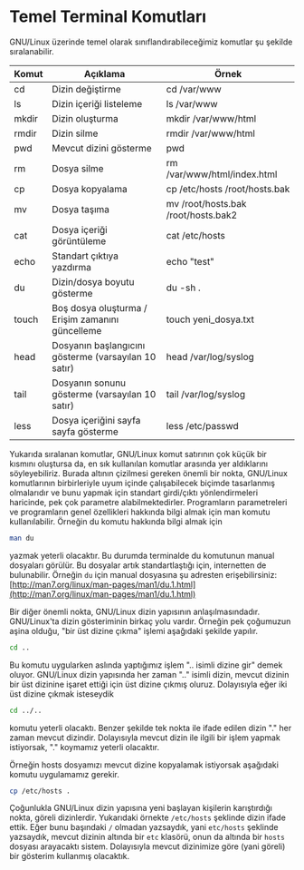 # Temel Terminal Komutları

GNU/Linux üzerinde temel olarak sınıflandırabileceğimiz komutlar şu şekilde sıralanabilir.

| Komut | Açıklama | Örnek |
| --- | --- | --- |
| cd | Dizin değiştirme | cd /var/www |
| ls | Dizin içeriği listeleme | ls /var/www |
| mkdir | Dizin oluşturma | mkdir /var/www/html |
| rmdir | Dizin silme | rmdir /var/www/html |
| pwd | Mevcut dizini gösterme | pwd |
| rm | Dosya silme | rm /var/www/html/index.html |
| cp | Dosya kopyalama | cp /etc/hosts /root/hosts.bak |
| mv | Dosya taşıma | mv /root/hosts.bak /root/hosts.bak2 |
| cat | Dosya içeriği görüntüleme | cat /etc/hosts |
| echo | Standart çıktıya yazdırma | echo "test" |
| du | Dizin/dosya boyutu gösterme | du -sh . |
| touch | Boş dosya oluşturma / Erişim zamanını güncelleme | touch yeni_dosya.txt |
| head | Dosyanın başlangıcını gösterme (varsayılan 10 satır) | head /var/log/syslog |
| tail | Dosyanın sonunu gösterme (varsayılan 10 satır) | tail /var/log/syslog |
| less | Dosya içeriğini sayfa sayfa gösterme | less /etc/passwd |

Yukarıda sıralanan komutlar, GNU/Linux komut satırının çok küçük bir kısmını oluştursa da, en sık kullanılan komutlar arasında yer aldıklarını söyleyebiliriz. Burada altının çizilmesi gereken önemli bir nokta, GNU/Linux komutlarının birbirleriyle uyum içinde çalışabilecek biçimde tasarlanmış olmalarıdır ve bunu yapmak için standart girdi/çıktı yönlendirmeleri haricinde, pek çok parametre alabilmektedirler. Programların parametreleri ve programların genel özellikleri hakkında bilgi almak için man komutu kullanılabilir. Örneğin du komutu hakkında bilgi almak için

```bash
man du
```

yazmak yeterli olacaktır. Bu durumda terminalde du komutunun manual dosyaları görülür. Bu dosyalar artık standartlaştığı için, internetten de bulunabilir. Örneğin `du` için manual dosyasına şu adresten erişebilirsiniz: [http://man7.org/linux/man-pages/man1/du.1.html](http://man7.org/linux/man-pages/man1/du.1.html)

Bir diğer önemli nokta, GNU/Linux dizin yapısının anlaşılmasındadır. GNU/Linux'ta dizin gösteriminin birkaç yolu vardır. Örneğin pek çoğumuzun aşina olduğu, "bir üst dizine çıkma" işlemi aşağıdaki şekilde yapılır.

```bash
cd ..
```

Bu komutu uygularken aslında yaptığımız işlem ".. isimli dizine gir" demek oluyor. GNU/Linux dizin yapısında her zaman ".." isimli dizin, mevcut dizinin bir üst dizinine işaret ettiği için üst dizine çıkmış oluruz. Dolayısıyla eğer iki üst dizine çıkmak isteseydik

```bash
cd ../..
```

komutu yeterli olacaktı. Benzer şekilde tek nokta ile ifade edilen dizin "." her zaman mevcut dizindir. Dolayısıyla mevcut dizin ile ilgili bir işlem yapmak istiyorsak, "." koymamız yeterli olacaktır.

Örneğin hosts dosyamızı mevcut dizine kopyalamak istiyorsak aşağıdaki komutu uygulamamız gerekir.

```bash
cp /etc/hosts .
```

Çoğunlukla GNU/Linux dizin yapısına yeni başlayan kişilerin karıştırdığı nokta, göreli dizinlerdir. Yukarıdaki örnekte `/etc/hosts` şeklinde dizin ifade ettik. Eğer bunu başındaki `/` olmadan yazsaydık, yani `etc/hosts` şeklinde yazsaydık, mevcut dizinin altında bir `etc` klasörü, onun da altında bir `hosts` dosyası arayacaktı sistem. Dolayısıyla mevcut dizinimize göre \(yani göreli\) bir gösterim kullanmış olacaktık.

